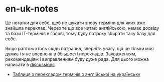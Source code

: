 # en-uk-notes

Це нотатки для себе, щоб не шукати знову терміни для яких вже знайшла переклад.
Через те що все читаю англійською, немає досвіду та бази ІТ-термінів в голові,
тому буду потроху збирати таку базу для себе.

Якщо раптом хтось сюди потрапив, зверніть увагу, що це тільки моя думка і я не
впевнена в більшості перекладів. Зауваженням, рекомендаціям і виправленням буду
дуже рада. Для цього можна написати в [discussions](https://github.com/natenka/en-uk-notes/discussions)

* [Таблиця з перекладом термінів з англійської на українську](https://docs.google.com/spreadsheets/d/1QHmWK5dGWSlDaYmpoOzqQXCZfJHLfI9watEFC9p3-bw/edit?usp=sharing)
